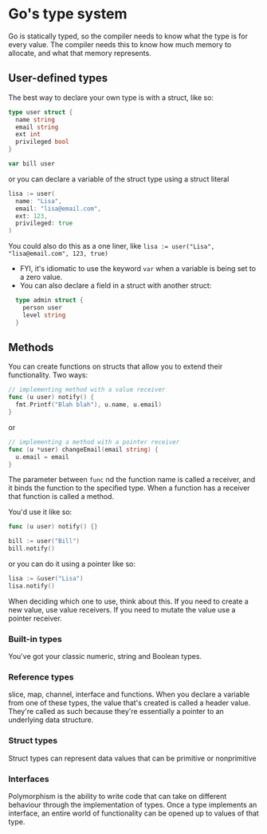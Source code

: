 # Go's type system

Go is statically typed, so the compiler needs to know what the type is for every value. The compiler needs this to know how much memory to allocate, and what that memory represents.

## User-defined types

The best way to declare your own type is with a struct, like so:

```go
type user struct {
  name string
  email string
  ext int
  privileged bool
}

var bill user
```

or you can declare a variable of the struct type using a struct literal

```go
lisa := user(
  name: "Lisa",
  email: "lisa@email.com",
  ext: 123,
  privileged: true
)

```

You could also do this as a one liner, like `lisa := user("Lisa", "lisa@email.com", 123, true)`

- FYI, it's idiomatic to use the keyword `var` when a variable is being set to a zero value.
- You can also declare a field in a struct with another struct:

```go
  type admin struct {
    person user
    level string
  }
```

## Methods

You can create functions on structs that allow you to extend their functionality. Two ways:

```go
// implementing method with a value receiver
func (u user) notify() {
  fmt.Printf("Blah blah"), u.name, u.email)
}
```

or

```go
// implementing a method with a pointer receiver
func (u *user) changeEmail(email string) {
  u.email = email
}
```

The parameter between `func` nd the function name is called a receiver, and it binds the function to the specified type. When a function has a receiver that function is called a method.

You'd use it like so:
```go
func (u user) notify() {}

bill := user("Bill")
bill.notify()
```

or you can do it using a pointer like so:

```go
lisa := &user("Lisa")
lisa.notify()
```

When deciding which one to use, think about this. If you need to create a new value, use value receivers. If you need to mutate the value use a pointer receiver.

### Built-in types
You've got your classic numeric, string and Boolean types.

### Reference types
slice, map, channel, interface and functions. When you declare a variable from one of these types, the value that's created is called a header value. They're called as such because they're essentially a pointer to an underlying data structure.

### Struct types
Struct types can represent data values that can be primitive or nonprimitive

### Interfaces
Polymorphism is the ability to write code that can take on different behaviour through the implementation of types. Once a type implements an interface, an entire world of functionality can be opened up to values of that type.
